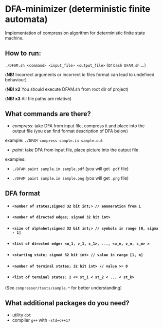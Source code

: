 # DFA-minimizer (deterministic finite automata)
Implementation of compression algorithm for deterministic finite state machine.

## How to run:

`./DFAM.sh <command> <input_file> <output_file>` (or `bash DFAM.sh` ...)

(**NB!** Incorrect arguments or incorrect io files format can lead to undefined behaviour)

(**NB! x2** You should execute DFAM.sh from root dir of project)

(**NB! x3** All file paths are relative)

## What commands are there?

* *compress*: take DFA from input file, compress it and place into the output file
(you can find format description of DFA below)

example: `./DFAM compress sample.in sample.out`

* *paint*: take DFA from input file, place picture into the output file

examples: 

- `./DFAM paint sample.in sample.pdf` (you will get `.pdf` file)

- `./DFAM paint sample.in sample.png` (you will get `.png` file)

## DFA format

- #### `<number of states;signed 32 bit int;> // enumeration from 1`

- #### `<number of directed edges; signed 32 bit int>`

- #### `<size of alphabet;signed 32 bit int;> // symbols in range [0, sigma - 1] `

- #### `<list of directed edge: <u_1, v_1, c_1>, ..., <u_m, v_m, c_m> >`

- #### `<starting state; signed 32 bit int> // value in range [1, n]`

- #### `<number of terminal states; 32 bit int> // value >= 0`

- #### `<list of terminal states: 1 <= st_1 < st_2 < ... < st_k>`

(See `compressor/tests/sample.*` for better understanding)

## What additional packages do you need?

* utility `dot`
* compiler `g++` with `-std=c++17`
